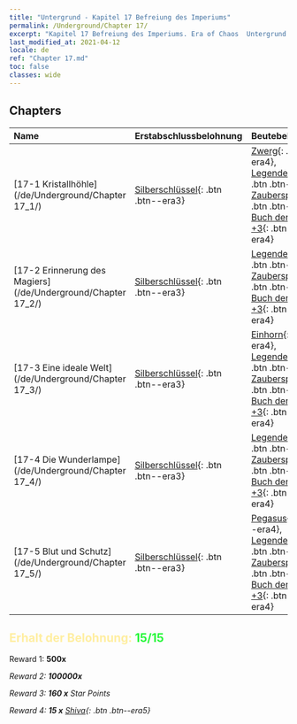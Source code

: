 ```yaml
---
title: "Untergrund - Kapitel 17 Befreiung des Imperiums"
permalink: /Underground/Chapter 17/
excerpt: "Kapitel 17 Befreiung des Imperiums. Era of Chaos  Untergrund - Kapitel 17. Befreiung des Imperiums"
last_modified_at: 2021-04-12
locale: de
ref: "Chapter 17.md"
toc: false
classes: wide
---
```


## Chapters

  | Name |  Erstabschlussbelohnung | Beutebelohnung |
  |:------------|:------------|:------------| 
  | [17-1 Kristallhöhle](/de/Underground/Chapter 17_1/) | [Silberschlüssel](/de/Items/con_693/){: .btn .btn--era3} | [Zwerg](/de/Items/unt_200/){: .btn .btn--era4}, [Legendenzertifikat](/de/Items/mat_67/){: .btn .btn--era5}, [Zauberspruchrollen](/de/Items/con_694/){: .btn .btn--era3}, [Buch der Essenzen +3](/de/Items/mat_60/){: .btn .btn--era4} |
  | [17-2 Erinnerung des Magiers](/de/Underground/Chapter 17_2/) | [Silberschlüssel](/de/Items/con_693/){: .btn .btn--era3} | [Legendenzertifikat](/de/Items/mat_67/){: .btn .btn--era5}, [Zauberspruchrollen](/de/Items/con_694/){: .btn .btn--era3}, [Buch der Essenzen +3](/de/Items/mat_60/){: .btn .btn--era4} |
  | [17-3 Eine ideale Welt](/de/Underground/Chapter 17_3/) | [Silberschlüssel](/de/Items/con_693/){: .btn .btn--era3} | [Einhorn](/de/Items/unt_204/){: .btn .btn--era4}, [Legendenzertifikat](/de/Items/mat_67/){: .btn .btn--era5}, [Zauberspruchrollen](/de/Items/con_694/){: .btn .btn--era3}, [Buch der Essenzen +3](/de/Items/mat_60/){: .btn .btn--era4} |
  | [17-4 Die Wunderlampe](/de/Underground/Chapter 17_4/) | [Silberschlüssel](/de/Items/con_693/){: .btn .btn--era3} | [Legendenzertifikat](/de/Items/mat_67/){: .btn .btn--era5}, [Zauberspruchrollen](/de/Items/con_694/){: .btn .btn--era3}, [Buch der Essenzen +3](/de/Items/mat_60/){: .btn .btn--era4} |
  | [17-5 Blut und Schutz](/de/Underground/Chapter 17_5/) | [Silberschlüssel](/de/Items/con_693/){: .btn .btn--era3} | [Pegasus](/de/Items/unt_202/){: .btn .btn--era4}, [Legendenzertifikat](/de/Items/mat_67/){: .btn .btn--era5}, [Zauberspruchrollen](/de/Items/con_694/){: .btn .btn--era3}, [Buch der Essenzen +3](/de/Items/mat_60/){: .btn .btn--era4} |


## <span style="color: #ffeea0">Erhalt der Belohnung: </span><span style="color: #27f73a">15/15</span>

 Reward 1:  **500x** <i class="fas fa-gem"/>

 Reward 2:  **100000x** <i class="fas fa-coins"/>

 Reward 3: **160 x** Star Points

 Reward 4: **15 x** [Shiva](/de/Items/her_376/){: .btn .btn--era5}

